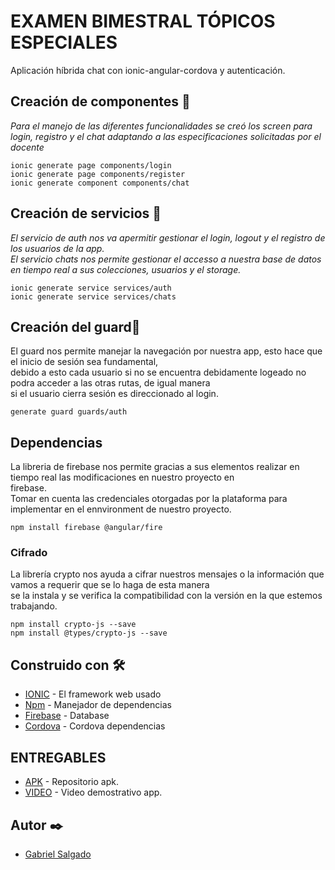 # EXAMEN BIMESTRAL TÓPICOS ESPECIALES

Aplicación híbrida chat con ionic-angular-cordova y autenticación.

## Creación de componentes 🚀
_Para el manejo de las diferentes funcionalidades se creó los screen para login, registro y el chat_
_adaptando a las especificaciones solicitadas por el docente_
```
ionic generate page components/login
ionic generate page components/register
ionic generate component components/chat

```
## Creación de servicios 🚀
_El servicio de auth nos va  apermitir gestionar el login, logout y el registro de los usuarios de la app._  
_El servicio chats nos permite gestionar el accesso a nuestra base de datos en tiempo real a sus colecciones, usuarios y el storage._  
```
ionic generate service services/auth
ionic generate service services/chats

```
## Creación del guard🚀
El guard nos permite manejar la navegación por nuestra app, esto hace que el inicio de sesión sea fundamental,  
debido a esto cada usuario si no se encuentra debidamente logeado no podra acceder a las otras rutas, de igual manera  
si el usuario cierra sesión es direccionado al login.
```
generate guard guards/auth

```
## Dependencias 
La libreria de firebase nos permite gracias a sus elementos realizar en tiempo real las modificaciones en nuestro proyecto en   
firebase.  
Tomar en cuenta las credenciales otorgadas por la plataforma para implementar en el ennvironment de nuestro proyecto.
```
npm install firebase @angular/fire
```
### Cifrado
La librería crypto nos ayuda a cifrar nuestros mensajes o la información que vamos a requerir que se lo haga de esta manera   
se la instala y se verifica la compatibilidad con la versión en la que estemos trabajando.
```
npm install crypto-js --save
npm install @types/crypto-js --save
```

## Construido con 🛠️

* [IONIC](https://ionicframework.com/) - El framework web usado
* [Npm](https://www.npmjs.com/) - Manejador de dependencias
* [Firebase](https://firebase.google.com/?gclid=EAIaIQobChMIz7bQrPif7gIVVuvjBx2C7wzlEAAYASAAEgJ0oPD_BwE) - Database 
* [Cordova](https://cordova.apache.org/) - Cordova dependencias



## ENTREGABLES 
* [APK](https://drive.google.com/drive/folders/1Z3w-d6Zjj7F4k9PjEtIvDm-gHPfeczVH?usp=sharing) - Repositorio apk.
* [VIDEO](https://drive.google.com/drive/folders/1Z3w-d6Zjj7F4k9PjEtIvDm-gHPfeczVH?usp=sharing) - Video demostrativo app.



## Autor ✒️


* [Gabriel Salgado](https://github.com/Lgsalgado/)
